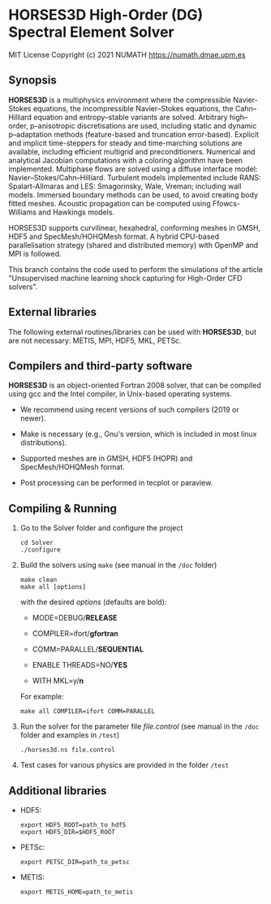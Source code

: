 # HORSES3D High-Order (DG) Spectral Element Solver

MIT License
Copyright (c) 2021 NUMATH https://numath.dmae.upm.es


## Synopsis

**HORSES3D** is a multiphysics environment where the compressible Navier-Stokes equations, the incompressible Navier–Stokes equations, the Cahn–Hilliard equation and entropy–stable variants are solved. Arbitrary high–order, p–anisotropic discretisations are used, including static and dynamic p–adaptation methods (feature-based and truncation error-based). Explicit and implicit time-steppers for steady and time-marching solutions are available, including efficient multigrid and preconditioners. Numerical and analytical Jacobian computations with a coloring algorithm have been implemented. Multiphase flows are solved using a diffuse interface model: Navier–Stokes/Cahn–Hilliard. Turbulent models implemented include RANS: Spalart-Allmaras and LES: Smagorinsky, Wale, Vreman; including wall models. Immersed boundary methods can be used, to avoid creating body fitted meshes. Acoustic propagation can be computed using Ffowcs-Williams and Hawkings models.

HORSES3D supports curvilinear, hexahedral, conforming meshes in GMSH, HDF5 and SpecMesh/HOHQMesh format. A hybrid CPU-based parallelisation strategy (shared and distributed memory) with OpenMP and MPI is followed.

This branch contains the code used to perform the simulations of the article "Unsupervised machine learning shock capturing for High-Order CFD solvers".

## External libraries

The following external routines/libraries can be used with **HORSES3D**, but are not necessary: METIS, MPI, HDF5, MKL, PETSc.


## Compilers and third-party software

**HORSES3D** is an object-oriented Fortran 2008 solver, that can be compiled using gcc and the Intel compiler, in Unix-based operating systems.

- We recommend using recent versions of such compilers (2019 or newer).

- Make is necessary (e.g., Gnu's version, which is included in most linux distributions).

- Supported meshes are in GMSH, HDF5 (HOPR) and SpecMesh/HOHQMesh format.

- Post processing can be performed in tecplot or paraview.


## Compiling & Running

1. Go to the Solver folder and configure the project

    ```shell
    cd Solver
    ./configure
    ```

2. Build the solvers using `make` (see manual in the `/doc` folder)

    ```shell
    make clean
    make all [options]
    ```

    with the desired *options* (defaults are bold):

    - MODE=DEBUG/**RELEASE**

    - COMPILER=ifort/**gfortran**

    - COMM=PARALLEL/**SEQUENTIAL**

    - ENABLE THREADS=NO/**YES**

    - WITH MKL=y/**n**

    For example:

    ```shell
    make all COMPILER=ifort COMM=PARALLEL
    ```

3. Run the solver for the parameter file *file.control* (see manual in the `/doc` folder and examples in `/test`)

    ```shell
    ./horses3d.ns file.control
    ```

4. Test cases for various physics are provided in the folder `/test`


## Additional libraries

- HDF5:

    ```shell
    export HDF5_ROOT=path_to_hdf5
    export HDF5_DIR=$HDF5_ROOT
    ```

- PETSc:

    ```shell
    export PETSC_DIR=path_to_petsc
    ```

- METIS:

    ```shell
    export METIS_HOME=path_to_metis
    ```

